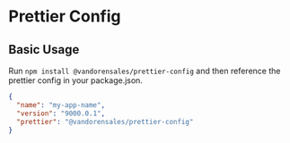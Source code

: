 # Prettier Config

## Basic Usage

Run `npm install @vandorensales/prettier-config` and then reference the prettier config in your package.json.

```json
{
  "name": "my-app-name",
  "version": "9000.0.1",
  "prettier": "@vandorensales/prettier-config"
}
```
